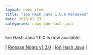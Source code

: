 ```yaml
---
layout: news_item
title: "Ion Hash Java 1.0.0 Released"
date: 2019-05-23
categories: news ion-hash-java
---
```


Ion Hash Java 1.0.0 is now available.

| [Release Notes v1.0.0](https://github.com/amazon-ion/ion-hash-java/releases/tag/v1.0.0) | [Ion Hash Java](https://github.com/amazon-ion/ion-hash-java) |

